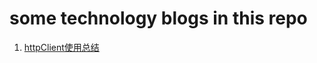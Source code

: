 # some technology blogs in this repo

 1. [httpClient使用总结](https://github.com/taobinxian/Blogs/wiki/HttpClient%E4%BD%BF%E7%94%A8)
